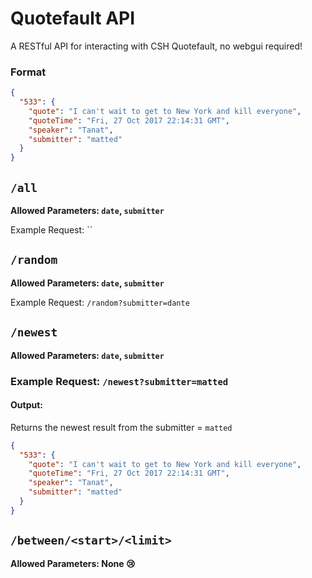 Quotefault API
==============

A RESTful API for interacting with CSH Quotefault, no webgui required!

### Format
```json
{
  "533": {
    "quote": "I can't wait to get to New York and kill everyone", 
    "quoteTime": "Fri, 27 Oct 2017 22:14:31 GMT", 
    "speaker": "Tanat", 
    "submitter": "matted"
  }
}
```

## `/all`
**Allowed Parameters: `date`, `submitter`**

Example Request: ``

## `/random`
**Allowed Parameters: `date`, `submitter`**

Example Request: `/random?submitter=dante`

## `/newest`
**Allowed Parameters: `date`, `submitter`**

### Example Request: `/newest?submitter=matted`
#### Output: 
Returns the newest result from the submitter = `matted`
```json
{
  "533": {
    "quote": "I can't wait to get to New York and kill everyone", 
    "quoteTime": "Fri, 27 Oct 2017 22:14:31 GMT", 
    "speaker": "Tanat", 
    "submitter": "matted"
  }
}
```

## `/between/<start>/<limit>`
**Allowed Parameters: None :cry:**